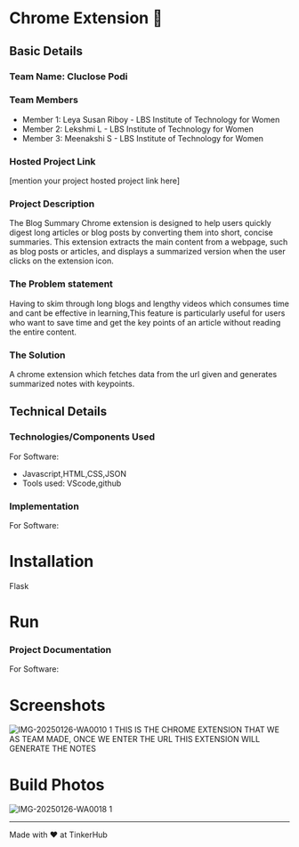 # Chrome Extension 🎯


## Basic Details
### Team Name: Cluclose Podi


### Team Members
- Member 1: Leya Susan Riboy - LBS Institute of Technology for Women
- Member 2: Lekshmi L - LBS Institute of Technology for Women
- Member 3: Meenakshi S - LBS Institute of Technology for Women

### Hosted Project Link
[mention your project hosted project link here]

### Project Description
The Blog Summary Chrome extension is designed to help users quickly digest long articles or blog posts by converting them into short, concise summaries. This extension extracts the main content from a webpage, such as blog posts or articles, and displays a summarized version when the user clicks on the extension icon.

### The Problem statement
Having to skim through long blogs and lengthy videos which consumes time and cant be effective in learning,This feature is particularly useful for users who want to save time and get the key points of an article without reading the entire content.

### The Solution
A chrome extension which fetches data from the url given and generates summarized notes with keypoints.

## Technical Details
### Technologies/Components Used
For Software:
- Javascript,HTML,CSS,JSON
- Tools used: VScode,github


### Implementation
For Software:
# Installation
Flask

# Run


### Project Documentation
For Software:

# Screenshots 

![IMG-20250126-WA0010 1](https://github.com/user-attachments/assets/bed9e2e2-ebb5-42bf-845d-e61e1527529c)
THIS IS THE CHROME EXTENSION THAT WE AS TEAM MADE, ONCE WE ENTER THE URL THIS EXTENSION WILL GENERATE THE NOTES


# Build Photos
![IMG-20250126-WA0018 1](https://github.com/user-attachments/assets/a002dbc6-9a20-4569-8994-c729c6801654)






---
Made with ❤️ at TinkerHub

